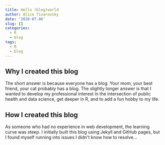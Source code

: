 ```yaml
---
title: Hello (blog)world
author: Alice Tivarovsky
date: '2020-07-06'
slug: []
categories:
  - R
  - blog
tags:
  - R
  - blog
---
```


## Why I created this blog

The short answer is because everyone has a blog. Your mom, your best friend, your cat probably has a blog. The slightly longer answer is that I wanted to develop my professional interest in the intersection of public health and data science, get deeper in R, and to add a fun hobby to my life. 

## How I created this blog

As someone who had no experience in web development, the learning curve was steep. I initially built this blog using Jekyll and GitHub pages, but I found myself running into issues I didn't know how to resolve...
